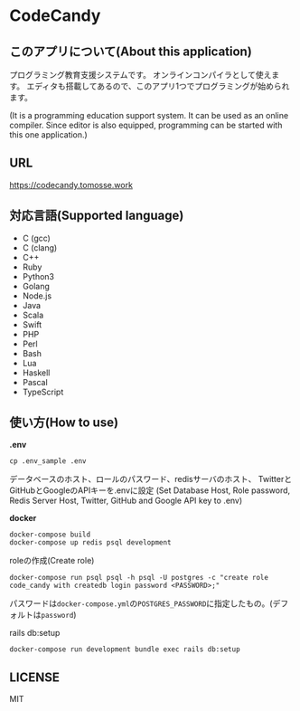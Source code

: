 # CodeCandy

## このアプリについて(About this application)

プログラミング教育支援システムです。
オンラインコンパイラとして使えます。
エディタも搭載してあるので、このアプリ1つでプログラミングが始められます。

(It is a programming education support system.
It can be used as an online compiler.
Since editor is also equipped, programming can be started with this one application.)

## URL
https://codecandy.tomosse.work

## 対応言語(Supported language)

- C (gcc)
- C (clang)
- C++
- Ruby
- Python3
- Golang
- Node.js
- Java
- Scala
- Swift
- PHP
- Perl
- Bash
- Lua
- Haskell
- Pascal
- TypeScript

## 使い方(How to use)
__.env__
```
cp .env_sample .env
```
データベースのホスト、ロールのパスワード、redisサーバのホスト、
TwitterとGitHubとGoogleのAPIキーを.envに設定
(Set Database Host, Role password, Redis Server Host, Twitter, GitHub and Google API key to .env)

__docker__
```
docker-compose build
docker-compose up redis psql development
```

roleの作成(Create role)  
```
docker-compose run psql psql -h psql -U postgres -c "create role code_candy with createdb login password <PASSWORD>;"
```
パスワードは`docker-compose.yml`の`POSTGRES_PASSWORD`に指定したもの。(デフォルトは`password`)

rails db:setup
```
docker-compose run development bundle exec rails db:setup
```


## LICENSE
MIT
